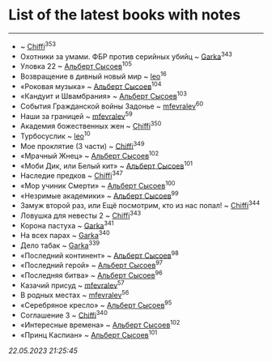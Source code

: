 # List of the latest books with notes
---

*  ~ [Chiffi](users/105/105831994080785626680-google)<sup>353</sup>
* Охотники за умами. ФБР против серийных убийц ~ [Garka](users/115/115753719718250012620-google)<sup>343</sup>
* Уловка 22 ~ [Альберт Сысоев](users/474/47446642-vkontakte)<sup>105</sup>
* Возвращение в дивный новый мир ~ [leo](users/106/106915386474260202605-google)<sup>16</sup>
* «Роковая музыка» ~ [Альберт Сысоев](users/474/47446642-vkontakte)<sup>104</sup>
* «Кандуит и Швамбрания» ~ [Альберт Сысоев](users/474/47446642-vkontakte)<sup>103</sup>
* События Гражданской войны Задонье ~ [mfevralev](users/140/140966150-vkontakte)<sup>60</sup>
* Наши за границей ~ [mfevralev](users/140/140966150-vkontakte)<sup>59</sup>
* Академия божественных жен ~ [Chiffi](users/105/105831994080785626680-google)<sup>350</sup>
* Турбосуслик ~ [leo](users/106/106915386474260202605-google)<sup>10</sup>
* Мое проклятие (3 части) ~ [Chiffi](users/105/105831994080785626680-google)<sup>349</sup>
* «Мрачный Жнец» ~ [Альберт Сысоев](users/474/47446642-vkontakte)<sup>102</sup>
* «Моби Дик, или Белый кит» ~ [Альберт Сысоев](users/474/47446642-vkontakte)<sup>101</sup>
* Наследие предков ~ [Chiffi](users/105/105831994080785626680-google)<sup>347</sup>
* «Мор учиник Смерти» ~ [Альберт Сысоев](users/474/47446642-vkontakte)<sup>100</sup>
* «Незримые академики» ~ [Альберт Сысоев](users/474/47446642-vkontakte)<sup>99</sup>
* Замуж второй раз, или Ещё посмотрим, кто из нас попал! ~ [Chiffi](users/105/105831994080785626680-google)<sup>344</sup>
* Ловушка для невесты 2 ~ [Chiffi](users/105/105831994080785626680-google)<sup>343</sup>
* Корона пастуха ~ [Garka](users/115/115753719718250012620-google)<sup>341</sup>
* На всех парах ~ [Garka](users/115/115753719718250012620-google)<sup>340</sup>
* Дело табак ~ [Garka](users/115/115753719718250012620-google)<sup>339</sup>
* «Последний континент» ~ [Альберт Сысоев](users/474/47446642-vkontakte)<sup>98</sup>
* «Последний герой» ~ [Альберт Сысоев](users/474/47446642-vkontakte)<sup>97</sup>
* «Последняя битва» ~ [Альберт Сысоев](users/474/47446642-vkontakte)<sup>96</sup>
* Казачий присуд ~ [mfevralev](users/140/140966150-vkontakte)<sup>57</sup>
* В родных местах ~ [mfevralev](users/140/140966150-vkontakte)<sup>56</sup>
* «Серебряное кресло» ~ [Альберт Сысоев](users/474/47446642-vkontakte)<sup>95</sup>
* Соглашение 3 ~ [Chiffi](users/105/105831994080785626680-google)<sup>340</sup>
* «Интересные времена» ~ [Альберт Сысоев](users/474/47446642-vkontakte)<sup>102</sup>
* «Принц Каспиан» ~ [Альберт Сысоев](users/474/47446642-vkontakte)<sup>101</sup>


_22.05.2023 21:25:45_
